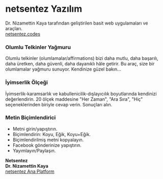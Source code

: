 # netsentez Yazılım 
Dr. Nizamettin Kaya tarafından geliştirilen basit web uygulamaları ve araçları.  
[netsentez.codes](https://netsentez.codes/)

### Olumlu Telkinler Yağmuru
Olumlu telkinler (olumlamalar/affirmations) bizi daha mutlu, daha başarılı, daha üretken, daha güvenli, daha dayanıklı hâle getirir. Bu araç, size bir olumlamalar yağmuru sunuyor. Kendinize güzel bakın...
### İyimserlik Ölçeği 
İyimserlik-karamsarlık ve kabullenicilik-dışlayıcılık boyutlarında kendinizi değerlendirin. 20 ölçek maddesine "Her Zaman", "Ara Sıra", "Hiç" seçeneklerinden biriyle cevap verin. Sonuçları alın.
### Metin Biçimlendirici 
- Metni girin/yapıştırın.
- Biçimlendirin: Koyu, Eğik, Koyu+Eğik.
- Biçimlendirilmiş metni kopyalayın.
- Facebook gönderinize yapıştırın.
- Yayımlayın/Paylaşın.

**Netsentez**  
**Dr. Nizamettin Kaya**  
[netsentez Ana Platform](https://netsentez.com/)
  
